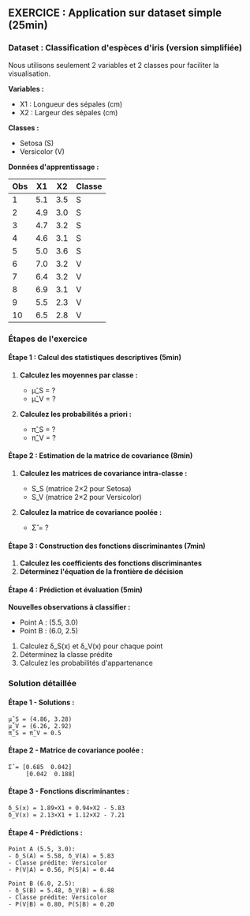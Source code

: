 ## EXERCICE : Application sur dataset simple (25min)

### Dataset : Classification d'espèces d'iris (version simplifiée)

Nous utilisons seulement 2 variables et 2 classes pour faciliter la visualisation.

**Variables :**
- X1 : Longueur des sépales (cm)
- X2 : Largeur des sépales (cm)

**Classes :**
- Setosa (S)
- Versicolor (V)

**Données d'apprentissage :**

| Obs | X1 | X2 | Classe |
|-----|----|----|--------|
| 1   | 5.1| 3.5| S      |
| 2   | 4.9| 3.0| S      |
| 3   | 4.7| 3.2| S      |
| 4   | 4.6| 3.1| S      |
| 5   | 5.0| 3.6| S      |
| 6   | 7.0| 3.2| V      |
| 7   | 6.4| 3.2| V      |
| 8   | 6.9| 3.1| V      |
| 9   | 5.5| 2.3| V      |
| 10  | 6.5| 2.8| V      |

### Étapes de l'exercice

#### Étape 1 : Calcul des statistiques descriptives (5min)

1. **Calculez les moyennes par classe :**
   - μ̂_S = ?
   - μ̂_V = ?

2. **Calculez les probabilités a priori :**
   - π̂_S = ?
   - π̂_V = ?

#### Étape 2 : Estimation de la matrice de covariance (8min)

1. **Calculez les matrices de covariance intra-classe :**
   - S_S (matrice 2×2 pour Setosa)
   - S_V (matrice 2×2 pour Versicolor)

2. **Calculez la matrice de covariance poolée :**
   - Σ̂ = ?

#### Étape 3 : Construction des fonctions discriminantes (7min)

1. **Calculez les coefficients des fonctions discriminantes**
2. **Déterminez l'équation de la frontière de décision**

#### Étape 4 : Prédiction et évaluation (5min)

**Nouvelles observations à classifier :**
- Point A : (5.5, 3.0)
- Point B : (6.0, 2.5)

1. Calculez δ_S(x) et δ_V(x) pour chaque point
2. Déterminez la classe prédite
3. Calculez les probabilités d'appartenance

### Solution détaillée

#### Étape 1 - Solutions :
```
μ̂_S = (4.86, 3.28)
μ̂_V = (6.26, 2.92)
π̂_S = π̂_V = 0.5
```

#### Étape 2 - Matrice de covariance poolée :
```
Σ̂ = [0.685  0.042]
     [0.042  0.188]
```

#### Étape 3 - Fonctions discriminantes :
```
δ_S(x) = 1.89×X1 + 0.94×X2 - 5.83
δ_V(x) = 2.13×X1 + 1.12×X2 - 7.21
```

#### Étape 4 - Prédictions :
```
Point A (5.5, 3.0):
- δ_S(A) = 5.58, δ_V(A) = 5.83
- Classe prédite: Versicolor
- P(V|A) = 0.56, P(S|A) = 0.44

Point B (6.0, 2.5):
- δ_S(B) = 5.48, δ_V(B) = 6.88
- Classe prédite: Versicolor  
- P(V|B) = 0.80, P(S|B) = 0.20
```
